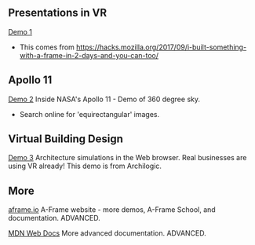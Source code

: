 Presentations in VR
-------------------
[Demo 1](https://slightlyoffbeat.github.io/marketing-vr/)
  - This comes from https://hacks.mozilla.org/2017/09/i-built-something-with-a-frame-in-2-days-and-you-can-too/

Apollo 11
---------
[Demo 2](http://math.nist.gov/~SRessler/aframe/ebd/projects/apollo/)
Inside NASA's Apollo 11 - Demo of 360 degree sky.
  - Search online for 'equirectangular' images.

Virtual Building Design
-----------------------
[Demo 3](https://3dio-aframe.glitch.me/)
Architecture simulations in the Web browser. Real businesses are using VR already! This demo is from Archilogic.

More
----
[aframe.io](https://aframe.io/)
A-Frame website - more demos, A-Frame School, and documentation. ADVANCED.

[MDN Web Docs](https://developer.mozilla.org/en-US/docs/Web/API/WebVR_API)
More advanced documentation. ADVANCED.
